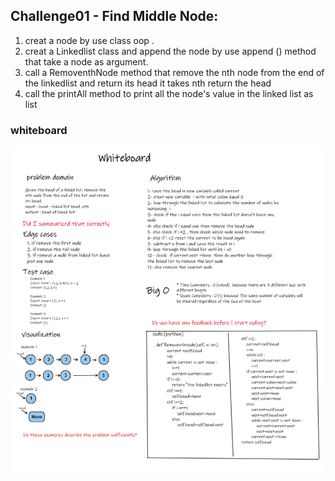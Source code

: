 ## Challenge01 - Find Middle Node:
1. creat a node by use class oop .
2. creat a Linkedlist class and append the node by use append () method that take a node as argument.
3. call a RemoventhNode method that remove the nth node from the end of the linkedlist and return its head it takes  nth return the head
4. call the printAll method to print all the node's value in the linked list as list
   
 ### whiteboard
![whiteboard](./whiteboard.png)